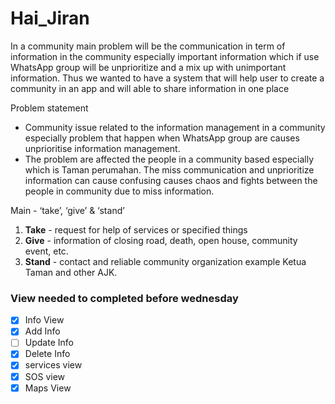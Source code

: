 # Hai_Jiran

In a community main problem will be the communication in term of information in the community especially important information which if use WhatsApp group will be unprioritize and a mix up with unimportant information. Thus we wanted to have a system that will help user to create a community in an app and will able to share information in one place

Problem statement

- Community issue related to the information management in a community especially problem that happen when WhatsApp group are causes unprioritise information management.
- The problem are affected the people in a community based especially which is Taman perumahan. The miss communication and unprioritize information can cause confusing causes chaos and fights between the people in community due to miss information.

Main - ‘take’, ‘give’ & ‘stand’

1. **Take** - request for help of services or specified things
2. **Give** - information of closing road, death, open house, community event, etc.
3. **Stand** - contact and reliable community organization example Ketua Taman and other AJK.

### View needed to completed before wednesday

- [x] Info View
- [x] Add Info
- [ ] Update Info
- [x] Delete Info
- [x] services view
- [x] SOS view
- [x] Maps View
